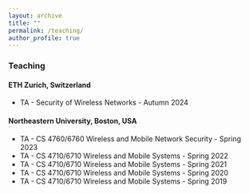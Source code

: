 ```yaml
---
layout: archive
title: ""
permalink: /teaching/
author_profile: true
---
```

### Teaching

#### ETH Zurich, Switzerland
* TA - Security of Wireless Networks - Autumn 2024

#### Northeastern University, Boston, USA
* TA - CS 4760/6760 Wireless and Mobile Network Security - Spring 2023
* TA - CS 4710/6710 Wireless and Mobile Systems - Spring 2022
* TA - CS 4710/6710 Wireless and Mobile Systems - Spring 2021
* TA - CS 4710/6710 Wireless and Mobile Systems - Spring 2020
* TA - CS 4710/6710 Wireless and Mobile Systems - Spring 2019
